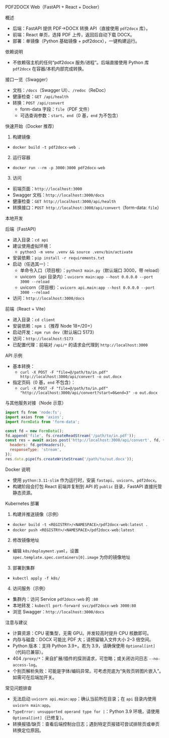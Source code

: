 PDF2DOCX Web（FastAPI + React + Docker）

概述

- 后端：FastAPI 提供 PDF→DOCX 转换 API（直接使用 `pdf2docx` 库）。
- 前端：React 单页，选择 PDF 上传，返回后自动下载 DOCX。
- 部署：单镜像（Python 基础镜像 + pdf2docx），一键构建运行。

依赖说明

- 不依赖宿主机的任何“pdf2docx 服务/进程”。后端直接使用 Python 库 `pdf2docx` 在容器/本机内部完成转换。

接口一览（Swagger）

- 文档：`/docs`（Swagger UI）、`/redoc`（ReDoc）
- 健康检查：`GET /api/health`
- 转换：`POST /api/convert`
  - form-data 字段：`file`（PDF 文件）
  - 可选查询参数：`start`、`end`（0 基，`end` 为不包含）

快速开始（Docker 推荐）

1) 构建镜像
- `docker build -t pdf2docx-web .`

2) 运行容器
- `docker run --rm -p 3000:3000 pdf2docx-web`

3) 访问
- 前端页面：`http://localhost:3000`
- Swagger 文档：`http://localhost:3000/docs`
- 健康检查：`GET http://localhost:3000/api/health`
- 转换接口：`POST http://localhost:3000/api/convert`（form-data: `file`）

本地开发

后端（FastAPI）

- 进入目录：`cd api`
- 建议使用虚拟环境：
  - `python3 -m venv .venv && source .venv/bin/activate`
- 安装依赖：`pip install -r requirements.txt`
- 启动（任选其一）：
  - 单命令入口（项目根）：`python3 main.py`（默认端口 3000，带 reload）
  - uvicorn（api 目录内）：`uvicorn main:app --host 0.0.0.0 --port 3000 --reload`
  - uvicorn（项目根）：`uvicorn api.main:app --host 0.0.0.0 --port 3000 --reload`
- 访问：`http://localhost:3000/docs`

前端（React + Vite）

- 进入目录：`cd client`
- 安装依赖：`npm i`（推荐 Node 18+/20+）
- 启动开发：`npm run dev`（默认端口 5173）
- 访问：`http://localhost:5173`
- 已配置代理：前端对 `/api/*` 的请求会代理到 `http://localhost:3000`

API 示例

- 基本转换：
  - `curl -X POST -F "file=@/path/to/in.pdf" http://localhost:3000/api/convert -o out.docx`
- 指定页码（0 基，`end` 不包含）：
  - `curl -X POST -F "file=@/path/to/in.pdf" "http://localhost:3000/api/convert?start=0&end=3" -o out.docx`

与其他服务对接（Node 示意）

```js
import fs from 'node:fs';
import axios from 'axios';
import FormData from 'form-data';

const fd = new FormData();
fd.append('file', fs.createReadStream('/path/to/in.pdf'));
const res = await axios.post('http://localhost:3000/api/convert', fd, {
  headers: fd.getHeaders(),
  responseType: 'stream',
});
res.data.pipe(fs.createWriteStream('/path/to/out.docx'));
```

Docker 说明

- 使用 `python:3.11-slim` 作为运行时，安装 `fastapi`、`uvicorn`、`pdf2docx`。
- 构建阶段会打包 React 前端并复制到 API 的 `public` 目录，FastAPI 直接托管静态资源。

Kubernetes 部署

1) 构建并推送镜像（示例）
- `docker build -t <REGISTRY>/<NAMESPACE>/pdf2docx-web:latest .`
- `docker push <REGISTRY>/<NAMESPACE>/pdf2docx-web:latest`

2) 修改镜像地址
- 编辑 `k8s/deployment.yaml`，设置 `spec.template.spec.containers[0].image` 为你的镜像地址

3) 部署到集群
- `kubectl apply -f k8s/`

4) 访问服务（示例）
- 集群内：访问 Service `pdf2docx-web` 的 `:80`
- 本地转发：`kubectl port-forward svc/pdf2docx-web 3000:80`
- 浏览 Swagger：`http://localhost:3000/docs`

注意与建议

- 计算资源：CPU 密集型，无需 GPU。并发较高时提升 CPU 核数即可。
- 内存与磁盘：DOCX 可能比 PDF 大；请预留输入文件大小 2–3 倍空间。
- Python 版本：支持 Python 3.9+。若为 3.9，请确保使用 `Optional[int]`（代码已兼容）。
- 404 `/proxy/*`：来自扩展/插件的探测请求，可忽略；或关闭访问日志 `--no-access-log`。
- 个别页解析失败：可能是字体/编码异常。可考虑兜底为“失败页转图片嵌入”。如需可在后端加开关。

常见问题排查

- 无法启动 `uvicorn api.main:app`：确认当前所在目录；在 `api` 目录内使用 `uvicorn main:app`。
- `TypeError: unsupported operand type for |`：Python 3.9 环境，请使用 `Optional[int]`（已修复）。
- 转换报错/缺页：查看后端控制台日志；遇到特定页报错可尝试排除页或单页转换定位原因。
